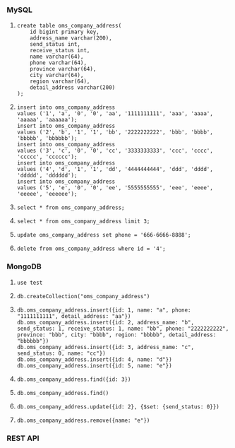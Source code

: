 ### MySQL

1. ```mysql
   create table oms_company_address(
       id bigint primary key,
       address_name varchar(200),
       send_status int,
       receive_status int,
       name varchar(64),
       phone varchar(64),
       province varchar(64),
       city varchar(64),
       region varchar(64),
       detail_address varchar(200)
   );
   ```

2. ```mysql
   insert into oms_company_address
   values ('1', 'a', '0', '0', 'aa', '1111111111', 'aaa', 'aaaa', 'aaaaa', 'aaaaaa');
   insert into oms_company_address
   values ('2', 'b', '1', '1', 'bb', '2222222222', 'bbb', 'bbbb', 'bbbbb', 'bbbbbb');
   insert into oms_company_address
   values ('3', 'c', '0', '0', 'cc', '3333333333', 'ccc', 'cccc', 'ccccc', 'cccccc');
   insert into oms_company_address
   values ('4', 'd', '1', '1', 'dd', '4444444444', 'ddd', 'dddd', 'ddddd', 'dddddd');
   insert into oms_company_address
   values ('5', 'e', '0', '0', 'ee', '5555555555', 'eee', 'eeee', 'eeeee', 'eeeeee');
   ```

3. ```mysql
   select * from oms_company_address;
   ```

4. ```mysql
   select * from oms_company_address limit 3;
   ```

5. ```mysql
   update oms_company_address set phone = '666-6666-8888';
   ```

6. ```mysql
   delete from oms_company_address where id = '4';
   ```

### MongoDB

1. ```
   use test
   ```

2. ```
   db.createCollection("oms_company_address")
   ```

3. ```
   db.oms_company_address.insert({id: 1, name: "a", phone: "1111111111", detail_address: "aa"})
   db.oms_company_address.insert({id: 2, address_name: "b", send_status: 1, receive_status: 1, name: "bb", phone: "2222222222", province: "bbb", city: "bbbb", region: "bbbbb", detail_address: "bbbbbb"})
   db.oms_company_address.insert({id: 3, address_name: "c", send_status: 0, name: "cc"})
   db.oms_company_address.insert({id: 4, name: "d"})
   db.oms_company_address.insert({id: 5, name: "e"})
   ```

4. ```
   db.oms_company_address.find({id: 3})
   ```

5. ```
   db.oms_company_address.find()
   ```

6. ```
   db.oms_company_address.update({id: 2}, {$set: {send_status: 0}})
   ```

7. ```
   db.oms_company_address.remove({name: "e"})
   ```

### REST API
